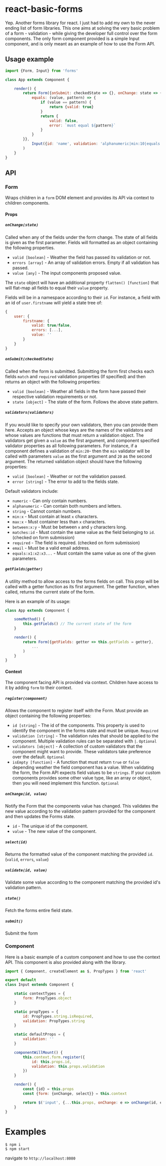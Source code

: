 # react-basic-forms

Yep. Another forms library for react. I just had to add my own to the never ending list of form libraries. This one aims at solving the very basic
problem of a form - validation - while giving the developer full control over the form components. The only form component
provided is a simple Input component, and is only meant as an example of how to use the Form API.

## Usage example

```javascript
import {Form, Input} from 'forms'

class App extends Component {

    render() {
        return Form({onSubmit: checkedState => {}, onChange: state => {}, validators: {
            equals: (value, pattern) => {
                if (value == pattern) {
                    return {valid: true}
                }
                return {
                    valid: false,
                    error: `must equal ${pattern}`
                }
            }
        }},
            Input({id: 'name', validation: 'alphanumeric|min:10|equals:John|required'})
        )
    }
}
```

## API

### Form

Wraps children in a `form` DOM element and provides its API via context to children components.

#### Props

##### `onChange(state)`

Called when any of the fields under the form change. The state of all fields is given as the first parameter. Fields will formatted as
an object containing the following properties.

+ `valid [boolean]` - Weather the field has passed its validation or not.
+ `errors [array]` - An array of validation errors. Empty if all validation has passed.
+ `value [any]` - The input components proposed value.

The `state` object will have an additional property `flatten() [function]` that will flat-map all fields to equal their `value` property.

Fields will be in a namespace according to their `id`. For instance, a field with an id of `user.firstname` will yield a state tree of:

```javascript
{
    user: {
        firstname: {
            valid: true/false,
            errors: [...],
            value: ''
        }
    }
}
```


##### `onSubmit(checkedState)`

Called when the form is submitted. Submitting the form first checks each fields `match` and `required` validation properties (If specified) and then
returns an object with the following properties:

+ `valid [boolean]` - Weather all fields in the form have passed their respective validation requirements or not.
+ `state [object]` - The state of the form. Follows the above state pattern.

##### `validators(validators)`

If you would like to specify your own validators, then you can provide them here. Accepts an object whose keys are the names of the validators and whose values are functions that must
return a validation object. The validators get given a `value` as the first argument, and component specified validator properties as all following parameters. For instance, if a
component defines a validation of `min:20`- then the `min` validator will be called with parameters `value` as the first argument and `20` as the second argument.
The returned validation object should have the following properties:

+ `valid [boolean]` - Weather or not the validation passed.
+ `error [string]` - The error to add to the fields state.

Default validators include:

+ `numeric` - Can only contain numbers.
+ `alphanumeric` - Can contain both numbers and letters.
+ `string` - Cannot contain numbers.
+ `min:x` - Must contain at least `x` characters.
+ `max:x` - Must container less than `x` characters.
+ `between:x:y` - Must be between `x` and `y` characters long.
+ `matches:id` - Must contain the same value as the field belonging to `id`. (checked on form submission)
+ `required` - The field is required. (checked on form submission)
+ `email` - Must be a valid email address.
+ `equals:x1:x2:x3...` - Must contain the same value as one of the given parameters.

##### `getFields(getter)`

A utility method to allow access to the forms fields on call. This prop will be called with a getter function as its first argument. The getter function, when called, returns the current
state of the form.

Here is an example of its usage:
```javascript
class App extends Component {

    someMethod() {
        this.getFields() // The current state of the form
    }

    render() {
        return Form({getFields: getter => this.getFields = getter},
            ...
        )
    }
}
```

#### Context

The component facing API is provided via context. Children have access to it by adding `form` to their context.

##### `register(component)`

Allows the component to register itself with the Form. Must provide an object containing the following properties:

+ `id [string]` - The id of the components. This property is used to identify the component in the forms state and must be unique. `Required`
+ `validation [string]` - The validation rules that should be applied to the component. Multiple validation rules can be separated with `|`. `Optional`
+ `validators [object]` - A collection of custom validators that the component might want to provide. These validators take preference over the default. `Optional`
+ `isEmpty [function]` - A function that must return `true` or `false` depending weather the field component has a value. When validating the form, the Form API expects field values
to be `strings`. If your custom components provides some other value type, like an array or object, then you will need implement this function. `Optional`

##### `onChange(id, value)`

Notify the Form that the components value has changed. This validates the new value according to the validation pattern provided for the component and then updates the Forms state.

+ `id` - The unique id of the component.
+ `value` - The new value of the component.

##### `select(id)`

Returns the formatted value of the component matching the provided `id`. (`valid`, `errors`, `value`)

##### `validate(id, value)`

Validate some value according to the component matching the provided id's validation pattern.

##### `state()`

Fetch the forms entire field state.

##### `submit()`

Submit the form

### Component

Here is a basic example of a custom component and how to use the context API. This component is also provided along with the library.

```javascript
import { Component, createElement as $, PropTypes } from 'react'

export default
class Input extends Component {

    static contextTypes = {
        form: PropTypes.object
    }

    static propTypes = {
        id: PropTypes.string.isRequired,
        validation: PropTypes.string
    }

    static defaultProps = {
        validation: ''
    }

    componentWillMount() {
        this.context.form.register({
            id: this.props.id,
            validation: this.props.validation
        })
    }

    render() {
        const {id} = this.props
        const {form: {onChange, select}} = this.context

        return $('input', {...this.props, onChange: e => onChange(id, e.target.value), value: select(id).value || ''})
    }
}
```

# Examples

```
$ npm i
$ npm start
```

navigate to `http://localhost:8080`